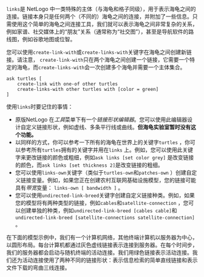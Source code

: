﻿`links`是 NetLogo 中一类特殊的主体（与海龟和格子同级），用于表示海龟之间的连接。链接本身只是任何两个（不同的）海龟之间的连接，并附加了一些信息。只需使用这个简单的海龟之间连接工具，我们就可以表示海龟之间非常复杂的关系，例如家谱、社交媒体上的“朋友”关系（通常称为“社交图”），甚至是导航软件的路线图，例如谷歌地图或位智。

您可以使用`create-link-with`或`create-links-with`关键字在海龟之间创建新链接。请注意， `create-link-with`只在两个海龟之间创建一个链接，它需要一个特定的海龟，而`create-links-with`会一次创建多个海龟并需要一个主体集合。



```
ask turtles [
	create-link with one-of other turtles
	create-links-with other turtles with [color = green]
]
```


使用`links`时要记住的事情：

- 原版NetLogo 在*工具*菜单下有一个*链接形状编辑器*。您可以使用此编辑器设计自定义链接形状，例如虚线、多条平行线或曲线。**但海龟实验室暂时没有这个功能。**
- 以同样的方式，你可以参考一下所有的海龟在世界上的关键字`turtles` ，你可以参考所有`turtles`拥有的关键字并用在`links` 上。例如，您可以使用此关键字来更改链接的颜色或粗细，例如`ask links [set color grey]` 是改变链接的颜色，而`ask links [set thickness 2]`是改变链接的粗细。
- 您可以使用`links-own`关键字（类似于`turtles-own`和`patches-own` ）创建自定义链接变量。例如，如果您正在创建农村互联网基础设施模型，您的链接可能具有*带宽*变量： `links-own [ bandwidth ]` 。
- 您可以使用`undirected-link-breed`关键字创建自定义链接种类。例如，如果您的模型将有两种类型的链接，例如`cables`和`satellite-connection` ，您可以创建单独的种类，例如`undirected-link-breed [cables cable]`和`undirected-link-breed [satellite-connections satellite-connection]` 。


在下面的模型示例中，我们有一个计算机网络，其他终端计算机以服务器为中心，以圆形布局。每台计算机都通过灰色虚线链接表示连接到服务器。在每个时间步，我们的服务器都会启动与随机终端的活动连接。我们用绿色链接表示活动连接。我们还为活动连接使用了两种不同的链接形状：表示信息检索的简单直线链接和表示文件下载的弯曲三线连接。
